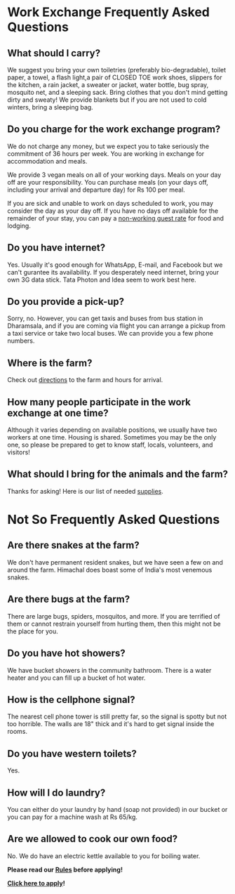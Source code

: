 <!--

Title: Frequently Asked Questions

-->

Work Exchange Frequently Asked Questions
=========

## What should I carry?
We suggest you bring your own toiletries (preferably bio-degradable), toilet paper, a towel, a flash light,a pair of CLOSED TOE work shoes, slippers for the kitchen, a rain jacket, a sweater or jacket, water bottle, bug spray, mosquito net, and a sleeping sack. Bring clothes that you don't mind getting dirty and sweaty! We provide blankets but if you are not used to cold winters, bring a sleeping bag.

## Do you charge for the work exchange program?
We do not charge any money, but we expect you to take seriously the commitment of 36 hours per week. You are working in exchange for accommodation and meals.

We provide 3 vegan meals on all of your working days. Meals on your day off are your responsibility. You can purchase meals (on your days off, including your arrival and departure day) for Rs 100 per meal.

If you are sick and unable to work on days scheduled to work, you may consider the day as your day off. If you have no days off available for the remainder of your stay, you can pay a [non-working guest rate](/?p=farmstay) for food and lodging.

## Do you have internet?
Yes. Usually it's good enough for WhatsApp, E-mail, and Facebook but we can't gurantee its availability. If you desperately need internet, bring your own 3G data stick. Tata Photon and Idea seem to work best here.

## Do you provide a pick-up?
Sorry, no. However, you can get taxis and buses from bus station in Dharamsala, and if you are coming via flight you can arrange a pickup from a taxi service or take two local buses. We can provide you a few phone numbers.

## Where is the farm?
Check out [directions](/?p=directions) to the farm and hours for arrival.

## How many people participate in the work exchange at one time?
Although it varies depending on available positions, we usually have two workers at one time. Housing is shared. Sometimes you may be the only one, so please be prepared to get to know staff, locals, volunteers, and visitors!

## What should I bring for the animals and the farm?
Thanks for asking! Here is our list of needed [supplies](/?p=supplies).

Not So Frequently Asked Questions
=========

## Are there snakes at the farm?
We don't have permanent resident snakes, but we have seen a few on and around the farm. Himachal does boast some of India's most venemous snakes.

## Are there bugs at the farm?
There are large bugs, spiders, mosquitos, and more. If you are terrified of them or cannot restrain yourself from hurting them, then this might not be the place for you.

## Do you have hot showers?
We have bucket showers in the community bathroom. There is a water heater and you can fill up a bucket of hot water.

## How is the cellphone signal?
The nearest cell phone tower is still pretty far, so the signal is spotty but not too horrible. The walls are 18" thick and it's hard to get signal inside the rooms. 

## Do you have western toilets?
Yes. 

## How will I do laundry?
You can either do your laundry by hand (soap not provided) in our bucket or you can pay for a machine wash at Rs 65/kg.

## Are we allowed to cook our own food?
No. We do have an electric kettle available to you for boiling water.

**Please read our [Rules](/?p=rules) before applying!**

**[Click here to apply](https://goo.gl/9kJYdv)!**
